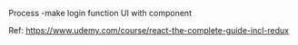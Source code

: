 

Process
-make login function UI with component 






Ref: https://www.udemy.com/course/react-the-complete-guide-incl-redux

